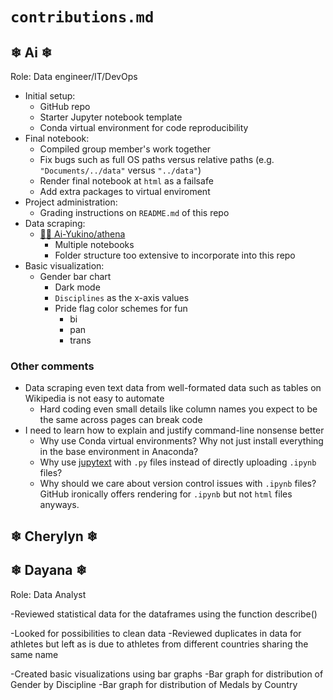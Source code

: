 # `contributions.md`

## ❄ Ai ❄

Role: Data engineer/IT/DevOps

- Initial setup:
  - GitHub repo
  - Starter Jupyter notebook template
  - Conda virtual environment for code reproducibility
- Final notebook:
  - Compiled group member's work together
  - Fix bugs such as full OS paths versus relative paths (e.g. `"Documents/../data"` versus `"../data"`)
  - Render final notebook at `html` as a failsafe
  - Add extra packages to virtual enviroment
- Project administration:
  - Grading instructions on `README.md` of this repo
- Data scraping:
  - [👩‍💻 Ai-Yukino/athena](https://github.com/Ai-Yukino/athena/)
    - Multiple notebooks
    - Folder structure too extensive to incorporate into this repo
- Basic visualization:
  - Gender bar chart
    - Dark mode
    - `Disciplines` as the x-axis values
    - Pride flag color schemes for fun
      - bi
      - pan
      - trans

### Other comments

- Data scraping even text data from well-formated data such as tables on Wikipedia is not easy to automate
  - Hard coding even small details like column names you expect to be the same across pages can break code
- I need to learn how to explain and justify command-line nonsense better
  - Why use Conda virtual environments? Why not just install everything in the base environment in Anaconda?
  - Why use [jupytext](https://jupytext.readthedocs.io/en/latest/) with `.py` files instead of directly uploading `.ipynb` files?
  - Why should we care about version control issues with `.ipynb` files? GitHub ironically offers rendering for `.ipynb` but not `html` files anyways.

## ❄ Cherylyn ❄

## ❄ Dayana ❄
Role: Data Analyst

-Reviewed statistical data for the dataframes using the function describe()

-Looked for possibilities to clean data 
    -Reviewed duplicates in data for athletes but left as is due to athletes from different countries sharing the same name
    
-Created basic visualizations using bar graphs
     -Bar graph for distribution of Gender by Discipline
     -Bar graph for distribution of Medals by Country 


